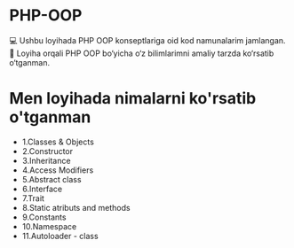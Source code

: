 # PHP-OOP
💻 Ushbu loyihada PHP OOP konseptlariga oid kod namunalarim jamlangan. 🚀 Loyiha orqali PHP OOP bo‘yicha o‘z bilimlarimni amaliy tarzda ko‘rsatib o‘tganman. 

# Men loyihada nimalarni ko'rsatib o'tganman 

* 1.Classes & Objects
* 2.Constructor
* 3.Inheritance
* 4.Access Modifiers
* 5.Abstract class
* 6.Interface
* 7.Trait
* 8.Static atributs and methods
* 9.Constants
* 10.Namespace
* 11.Autoloader - class 


